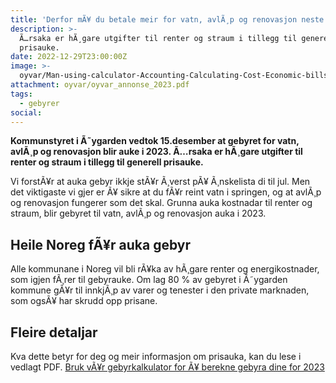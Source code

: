 ```yaml
---
title: 'Derfor mÃ¥ du betale meir for vatn, avlÃ¸p og renovasjon neste Ã¥r. '
description: >-
  Ã…rsaka er hÃ¸gare utgifter til renter og straum i tillegg til generell
  prisauke.
date: 2022-12-29T23:00:00Z
image: >-
  oyvar/Man-using-calculator-Accounting-Calculating-Cost-Economic-bills-with-money-stack-step-growing-growth-saving-money-in-home-_-finance-concept-1163111044_2124x1416.jpg
attachment: oyvar/oyvar_annonse_2023.pdf
tags:
  - gebyrer
social:
---
```

**Kommunstyret i Ã˜ygarden vedtok 15.desember at gebyret for vatn, avlÃ¸p og renovasjon blir auke i 2023. Ã…rsaka er hÃ¸gare utgifter til renter og straum i tillegg til generell prisauke.**

Vi forstÃ¥r at auka gebyr ikkje stÃ¥r Ã¸verst pÃ¥ Ã¸nskelista di til jul. Men det
viktigaste vi gjer er Ã¥ sikre at du fÃ¥r reint vatn i springen, og at avlÃ¸p
og renovasjon fungerer som det skal. Grunna auka kostnadar til renter
og straum, blir gebyret til vatn, avlÃ¸p og renovasjon auka i 2023.

## Heile Noreg fÃ¥r auka gebyr

Alle kommunane i Noreg vil bli rÃ¥ka av hÃ¸gare renter og energikostnader, som igjen fÃ¸rer til gebyrauke. Om lag 80 % av gebyret i Ã˜ygarden kommune gÃ¥r til innkjÃ¸p av varer og tenester i den private marknaden, som ogsÃ¥ har skrudd opp prisane.

## Fleire detaljar

Kva dette betyr for deg og meir informasjon om prisauka, kan du lese i vedlagt PDF. [Bruk vÃ¥r gebyrkalkulator for Ã¥ berekne gebyra dine for 2023](/gebyrer/gebyrkalkulator/)